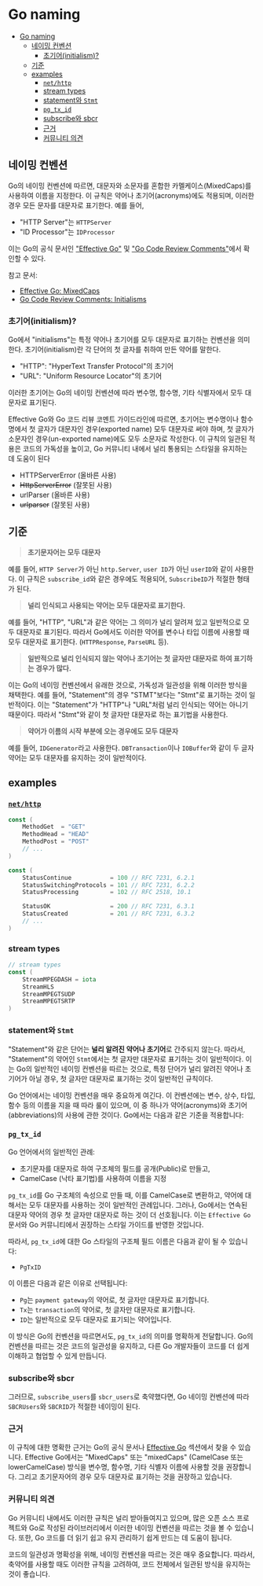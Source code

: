 # Go naming

- [Go naming](#go-naming)
    - [네이밍 컨벤션](#네이밍-컨벤션)
        - [초기어(initialism)?](#초기어initialism)
    - [기준](#기준)
    - [examples](#examples)
        - [`net/http`](#nethttp)
        - [stream types](#stream-types)
        - [statement와 `Stmt`](#statement와-stmt)
        - [`pg_tx_id`](#pg_tx_id)
        - [subscribe와 sbcr](#subscribe와-sbcr)
        - [근거](#근거)
        - [커뮤니티 의견](#커뮤니티-의견)

## 네이밍 컨벤션

Go의 네이밍 컨벤션에 따르면, 대문자와 소문자를 혼합한 카멜케이스(MixedCaps)를 사용하여 이름을 지정한다.
이 규칙은 약어나 초기어(acronyms)에도 적용되며, 이러한 경우 모든 문자를 대문자로 표기한다.
예를 들어,
- "HTTP Server"는 `HTTPServer`
- "ID Processor"는 `IDProcessor`

이는 Go의 공식 문서인 ["Effective Go"](https://go.dev/talks/2014/names.slide) 및 ["Go Code Review Comments"](https://github.com/golang/go/wiki/CodeReviewComments#initialisms)에서 확인할 수 있다.

참고 문서:
- [Effective Go: MixedCaps](https://go.dev/talks/2014/names.slide)
- [Go Code Review Comments: Initialisms](https://github.com/golang/go/wiki/CodeReviewComments#initialisms)

### 초기어(initialism)?

Go에서 "initialisms"는 특정 약어나 초기어를 모두 대문자로 표기하는 컨벤션을 의미한다.
초기어(initialism)란 각 단어의 첫 글자를 취하여 만든 약어를 말한다.
- "HTTP": "HyperText Transfer Protocol"의 초기어
- "URL": "Uniform Resource Locator"의 초기어

이러한 초기어는 Go의 네이밍 컨벤션에 따라 변수명, 함수명, 기타 식별자에서 모두 대문자로 표기된다.

Effective Go와 Go 코드 리뷰 코멘트 가이드라인에 따르면, 초기어는 변수명이나 함수명에서 첫 글자가 대문자인 경우(exported name) 모두 대문자로 써야 하며, 첫 글자가 소문자인 경우(un-exported name)에도 모두 소문자로 작성한다.
이 규칙의 일관된 적용은 코드의 가독성을 높이고, Go 커뮤니티 내에서 널리 통용되는 스타일을 유지하는 데 도움이 된다

- HTTPServerError (올바른 사용)
- ~~HttpServerError~~ (잘못된 사용)
- urlParser (올바른 사용)
- ~~urlparser~~ (잘못된 사용)

## 기준

> **초기문자어는 모두 대문자**

예를 들어, `HTTP Server`가 아닌 `http.Server`, `user ID`가 아닌 `userID`와 같이 사용한다.
이 규칙은 `subscribe_id`와 같은 경우에도 적용되어, `SubscribeID`가 적절한 형태가 된다.

> **널리 인식되고 사용되는 약어는 모두 대문자로 표기한다.**

예를 들어, "HTTP", "URL"과 같은 약어는 그 의미가 널리 알려져 있고 일반적으로 모두 대문자로 표기된다.
따라서 Go에서도 이러한 약어를 변수나 타입 이름에 사용할 때 모두 대문자로 표기한다. (`HTTPResponse`, `ParseURL` 등).

> **일반적으로 널리 인식되지 않는 약어나 초기어는 첫 글자만 대문자로 하여 표기하는 경우가 많다.**

이는 Go의 네이밍 컨벤션에서 유래한 것으로, 가독성과 일관성을 위해 이러한 방식을 채택한다.
예를 들어, "Statement"의 경우 "STMT"보다는 "Stmt"로 표기하는 것이 일반적이다.
이는 "Statement"가 "HTTP"나 "URL"처럼 널리 인식되는 약어는 아니기 때문이다.
따라서 "Stmt"와 같이 첫 글자만 대문자로 하는 표기법을 사용한다.

> **약어가 이름의 시작 부분에 오는 경우에도 모두 대문자**

예를 들어, `IDGenerator`라고 사용한다. `DBTransaction`이나 `IOBuffer`와 같이 두 글자 약어는 모두 대문자를 유지하는 것이 일반적이다.

## examples

### [`net/http`](https://golang.org/pkg/net/http/)

```go
const (
    MethodGet  = "GET"
    MethodHead = "HEAD"
    MethodPost = "POST"
    // ...
)

const (
    StatusContinue           = 100 // RFC 7231, 6.2.1
    StatusSwitchingProtocols = 101 // RFC 7231, 6.2.2
    StatusProcessing         = 102 // RFC 2518, 10.1

    StatusOK                 = 200 // RFC 7231, 6.3.1
    StatusCreated            = 201 // RFC 7231, 6.3.2
    // ...
)
```

### stream types

```go
// stream types
const (
    StreamMPEGDASH = iota
    StreamHLS
    StreamMPEGTSUDP
    StreamMPEGTSRTP
)
```

### statement와 `Stmt`

"Statement"와 같은 단어는 **널리 알려진 약어나 초기어**로 간주되지 않는다.
따라서, "Statement"의 약어인 `Stmt`에서는 첫 글자만 대문자로 표기하는 것이 일반적이다.
이는 Go의 일반적인 네이밍 컨벤션을 따르는 것으로, 특정 단어가 널리 알려진 약어나 초기어가 아닐 경우, 첫 글자만 대문자로 표기하는 것이 일반적인 규칙이다.

Go 언어에서는 네이밍 컨벤션을 매우 중요하게 여긴다. 이 컨벤션에는 변수, 상수, 타입, 함수 등의 이름을 지을 때 따라 룰이 있으며, 이 중 하나가 약어(acronyms)와 초기어(abbreviations)의 사용에 관한 것이다. Go에서는 다음과 같은 기준을 적용합니다:

### `pg_tx_id`

Go 언어에서의 일반적인 관례:
- 초기문자를 대문자로 하여 구조체의 필드를 공개(Public)로 만들고,
- CamelCase (낙타 표기법)를 사용하여 이름을 지정

`pg_tx_id`를 Go 구조체의 속성으로 만들 때, 이를 CamelCase로 변환하고, 약어에 대해서는 모두 대문자를 사용하는 것이 일반적인 관례입니다. 그러나, Go에서는 연속된 대문자 약어의 경우 첫 글자만 대문자로 하는 것이 더 선호됩니다. 이는 `Effective Go` 문서와 Go 커뮤니티에서 권장하는 스타일 가이드를 반영한 것입니다.

따라서, `pg_tx_id`에 대한 Go 스타일의 구조체 필드 이름은 다음과 같이 될 수 있습니다:

- `PgTxID`

이 이름은 다음과 같은 이유로 선택됩니다:

- `Pg`는 `payment gateway`의 약어로, 첫 글자만 대문자로 표기합니다.
- `Tx`는 `transaction`의 약어로, 첫 글자만 대문자로 표기합니다.
- `ID`는 일반적으로 모두 대문자로 표기되는 약어입니다.

이 방식은 Go의 컨벤션을 따르면서도, `pg_tx_id`의 의미를 명확하게 전달합니다. Go의 컨벤션을 따르는 것은 코드의 일관성을 유지하고, 다른 Go 개발자들이 코드를 더 쉽게 이해하고 협업할 수 있게 만듭니다.

### subscribe와 sbcr

그러므로, `subscribe_users`를 `sbcr_users`로 축약했다면, Go 네이밍 컨벤션에 따라 `SBCRUsers`와 `SBCRID`가 적절한 네이밍이 된다.

### 근거

이 규칙에 대한 명확한 근거는 Go의 공식 문서나 [Effective Go](https://golang.org/doc/effective_go#mixed-caps) 섹션에서 찾을 수 있습니다. Effective Go에서는 "MixedCaps" 또는 "mixedCaps" (CamelCase 또는 lowerCamelCase) 방식을 변수명, 함수명, 기타 식별자 이름에 사용할 것을 권장합니다. 그리고 초기문자어의 경우 모두 대문자로 표기하는 것을 권장하고 있습니다.

### 커뮤니티 의견

Go 커뮤니티 내에서도 이러한 규칙은 널리 받아들여지고 있으며, 많은 오픈 소스 프로젝트와 Go로 작성된 라이브러리에서 이러한 네이밍 컨벤션을 따르는 것을 볼 수 있습니다. 또한, Go 코드를 더 읽기 쉽고 유지 관리하기 쉽게 만드는 데 도움이 됩니다.

코드의 일관성과 명확성을 위해, 네이밍 컨벤션을 따르는 것은 매우 중요합니다. 따라서, 축약어를 사용할 때도 이러한 규칙을 고려하여, 코드 전체에서 일관된 방식을 유지하는 것이 좋습니다.
